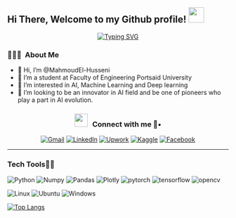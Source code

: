 <h2> Hi There, Welcome to my Github profile! <img src="https://media.giphy.com/media/hvRJCLFzcasrR4ia7z/giphy.gif" width="35"></h2>
<p align='center'>
<a href="https://git.io/typing-svg"><img src="https://readme-typing-svg.herokuapp.com?font=Fira+Code&duration=8000&pause=1500&color=D27332&center=true&vCenter=true&width=435&lines=I+am+Mahmoud+Elhusseni;Communication+Engineering+Student;competitor+at+Kaggle;" alt="Typing SVG" /></a>
</p>

### 👨🏻‍💻 &nbsp;About Me
- 👋 Hi, I’m @MahmoudEl-Husseni
- 🌱 I’m a student at Faculty of Engineering Portsaid University
- 👀 I’m interested in AI, Machine Learning and Deep learning
- 💞️ I’m looking to be an innovator in AI field and be one of pioneers who play a part in AI evolution.


<h3 align="center" > <img src="https://media.giphy.com/media/iY8CRBdQXODJSCERIr/giphy.gif" width="30" height="30" style="margin-right: 10px;">Connect with me 🤙• </h3>
<p align='center'>
<a href="mailto:mahmoud.a.elhusseni@gmail.com"><img img src="https://img.shields.io/static/v1?style=for-the-badge&message=Gmail&color=EA4335&logo=Gmail&logoColor=FFFFFF&label=" alt="Gmail"/></a>
<a href="https://www.linkedin.com/in/mahmoudelhusseni/"><img src="https://img.shields.io/static/v1?style=for-the-badge&message=LinkedIn&color=0A66C2&logo=LinkedIn&logoColor=FFFFFF&label=" alt="LinkedIn"/></a>
<a href="https://www.upwork.com/freelancers/~01b358a55b1b69bd2d"><img src="https://img.shields.io/static/v1?style=for-the-badge&message=Upwork&color=222222&logo=Upwork&logoColor=6FDA44&label=" alt="Upwork"/></a>
<a href="https://www.kaggle.com/yasseinmahmoud"><img src="https://img.shields.io/static/v1?style=for-the-badge&message=Kaggle&color=222222&logo=Kaggle&logoColor=20BEFF&label=" alt="Kaggle"/></a>
<a href="https://www.facebook.com/mahmoud.elhoss.75"><img src="https://img.shields.io/static/v1?style=for-the-badge&message=Facebook&color=1877F2&logo=Facebook&logoColor=FFFFFF&label=" alt="Facebook"/></a>
 </p>
 
 ---------------------------
 ### Tech Tools👨‍💻​
 <a><img src="https://img.shields.io/static/v1?style=for-the-badge&message=Python&color=3776AB&logo=Python&logoColor=FFFFFF&label=" alt="Python"/></a>
 <a><img src="https://img.shields.io/static/v1?style=for-the-badge&message=NumPy&color=013243&logo=NumPy&logoColor=FFFFFF&label=" alt="Numpy"/></a>
 <a><img src="https://img.shields.io/static/v1?style=for-the-badge&message=pandas&color=150458&logo=pandas&logoColor=FFFFFF&label=" alt="Pandas"/></a>
 <a><img src="https://img.shields.io/static/v1?style=for-the-badge&message=Plotly&color=3F4F75&logo=Plotly&logoColor=FFFFFF&label=" alt="Plotly"/></a>
 <a><img src="https://img.shields.io/static/v1?style=for-the-badge&message=PyTorch&color=EE4C2C&logo=PyTorch&logoColor=FFFFFF&label=" alt="pytorch"/></a>
 <a><img src="https://img.shields.io/static/v1?style=for-the-badge&message=TensorFlow&color=FF6F00&logo=TensorFlow&logoColor=FFFFFF&label=" alt="tensorflow"/></a>
 <a><img src="https://img.shields.io/static/v1?style=for-the-badge&message=OpenCV&color=5C3EE8&logo=OpenCV&logoColor=FFFFFF&label=" alt="opencv"/></a>
 
<a><img src="https://img.shields.io/static/v1?style=for-the-badge&message=Linux&color=222222&logo=Linux&logoColor=FCC624&label=" alt="Linux"/></a>
<a><img src="https://img.shields.io/static/v1?style=for-the-badge&message=Ubuntu&color=E95420&logo=Ubuntu&logoColor=FFFFFF&label=" alt="Ubuntu"/></a>
<a><img src="https://img.shields.io/static/v1?style=for-the-badge&message=Windows&color=0078D6&logo=Windows&logoColor=FFFFFF&label=" alt="Windows"/></a>
</p>

[![Top Langs](https://github-readme-stats.vercel.app/api/top-langs/?username=MahmoudEl-Husseni&hide=JupyterNotebook)](https://github.com/anuraghazra/github-readme-stats)
